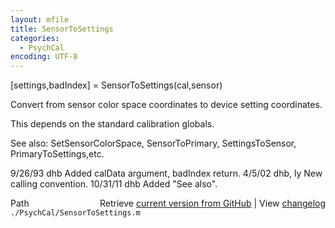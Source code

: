 ```yaml
---
layout: mfile
title: SensorToSettings
categories:
  - PsychCal
encoding: UTF-8
---
```


[settings,badIndex] = SensorToSettings(cal,sensor)

Convert from sensor color space coordinates to device
setting coordinates.

This depends on the standard calibration globals.

See also: SetSensorColorSpace, SensorToPrimary, SettingsToSensor, PrimaryToSettings,etc.

9/26/93    dhb      Added calData argument, badIndex return.
4/5/02     dhb, ly  New calling convention.
10/31/11   dhb      Added "See also".


<div class="code_header" style="text-align:right;">
  <span style="float:left;">Path&nbsp;&nbsp;</span> <span class="counter">Retrieve <a href=
  "https://raw.github.com/Psychtoolbox-3/Psychtoolbox-3/beta/./PsychCal/SensorToSettings.m">current version from GitHub</a> | View <a href=
  "https://github.com/Psychtoolbox-3/Psychtoolbox-3/commits/beta/./PsychCal/SensorToSettings.m">changelog</a></span>
</div>
<div class="code">
  <code>./PsychCal/SensorToSettings.m</code>
</div>
